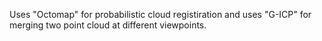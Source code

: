 Uses "Octomap" for probabilistic cloud registiration and uses "G-ICP" for  merging two  point cloud at different viewpoints.

